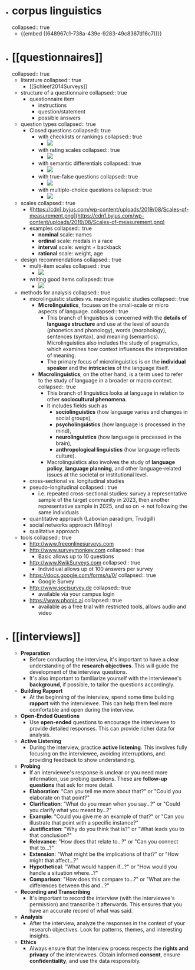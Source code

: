 - # corpus linguistics
  collapsed:: true
	- {{embed ((648967c1-738a-439e-9283-49c8367d16c7))}}
- # [[questionnaires]]
  collapsed:: true
	- literature
	  collapsed:: true
		- [[Schleef2014Surveys]]
	- structure of a questionnaire
	  collapsed:: true
		- questionnaire item
			- instructions
			- question/statement
			- possible answers
	- question types
	  collapsed:: true
		- Closed questions
		  collapsed:: true
			- with checklists or rankings
			  collapsed:: true
				- ![](../assets/image_1658999604013_0.png)
			- with rating scales
			  collapsed:: true
				- ![](../assets/image_1658999620130_0.png)
			- with semantic differentials
			  collapsed:: true
				- ![](../assets/image_1658999633665_0.png)
			- with true-false questions
			  collapsed:: true
				- ![](../assets/image_1658999651263_0.png)
			- with multiple-choice questions
			  collapsed:: true
				- ![](../assets/image_1658999671347_0.png)
	- scales
	  collapsed:: true
		- ![https://cdn1.byjus.com/wp-content/uploads/2019/08/Scales-of-measurement.png](https://cdn1.byjus.com/wp-content/uploads/2019/08/Scales-of-measurement.png)
		- examples
		  collapsed:: true
			- **nominal** scale: names
			- **ordinal** scale: medals in a race
			- **interval** scale: weight + backback
			- **rational** scale: weight, age
	- design recommendations
	  collapsed:: true
		- multi-item scales
		  collapsed:: true
			- ![](../assets/image_1658999747646_0.png)
		- writing good items
		  collapsed:: true
			- ![](../assets/image_1658999771675_0.png)
	- methods for analysis
	  collapsed:: true
		- microlinguistic studies vs. macrolinguistic studies
		  collapsed:: true
			- **Microlinguistics**, focuses on the small-scale or micro aspects of language.
			  collapsed:: true
				- This branch of linguistics is concerned with the **details of language structure** and use at the level of sounds (phonetics and phonology), words (morphology), sentences (syntax), and meaning (semantics). Microlinguistics also includes the study of pragmatics, which examines how context influences the interpretation of meaning.
				- The primary focus of microlinguistics is on the **individual speaker** and the **intricacies** of the language itself.
			- **Macrolinguistics**, on the other hand, is a term used to refer to the study of language in a broader or macro context.
			  collapsed:: true
				- This branch of linguistics looks at language in relation to other **sociocultural phenomena**.
				- It includes fields such as
					- **sociolinguistics** (how language varies and changes in social groups),
					- **psycholinguistics** (how language is processed in the mind),
					- **neurolinguistics** (how language is processed in the brain),
					- **anthropological linguistics** (how language reflects culture).
				- Macrolinguistics also involves the study of **language policy**, **language planning**, and other language-related issues at the societal or institutional level.
		- cross-sectional vs. longitudinal studies
		- pseudo-longitudinal
		  collapsed:: true
			- i.e. repeated cross-sectional studies: survey a representative sample of the target community in 2023, then another representative sample in 2025, and so on → not following the same individuals
		- quantitative approach (Labovian paradigm, Trudgill)
		- social networks approach (Milroy)
		- qualitative approach
	- tools
	  collapsed:: true
		- http://www.freeonlinesurveys.com
		- http://www.surveymonkey.com
		  collapsed:: true
			- Basic allows up to 10 questions
		- http://www.KwikSurveys.com
		  collapsed:: true
			- Individiual allows up ot 100 answers per survey
		- https://docs.google.com/forms/u/0/
		  collapsed:: true
			- Google Survey
		- http://www.socisurvey.de
		  collapsed:: true
			- available via your campus login
		- https://www.phonic.ai
		  collapsed:: true
			- available as a free trial with restricted tools, allows audio and video
- # [[interviews]]
	- **Preparation**
		- Before conducting the interview, it's important to have a clear understanding of the **research objectives**. This will guide the development of the interview questions.
		- It's also important to familiarize yourself with the interviewee's **background**, if possible, to tailor the questions accordingly.
	- **Building Rapport**
		- At the beginning of the interview, spend some time building **rapport** with the interviewee. This can help them feel more comfortable and open during the interview.
	- **Open-Ended Questions**
		- Use **open-ended** questions to encourage the interviewee to provide detailed responses. This can provide richer data for analysis.
	- **Active Listening**
		- During the interview, practice **active listening**. This involves fully focusing on the interviewee, avoiding interruptions, and providing feedback to show understanding.
	- **Probing**
		- If an interviewee's response is unclear or you need more information, use probing questions. These are **follow-up questions** that ask for more detail.
		- **Elaboration**: "Can you tell me more about that?" or "Could you elaborate on that point?"
		- **Clarification**: "What do you mean when you say...?" or "Could you clarify what you meant by...?"
		- **Example**: "Could you give me an example of that?" or "Can you illustrate that point with a specific instance?"
		- **Justification**: "Why do you think that is?" or "What leads you to that conclusion?"
		- **Relevance**: "How does that relate to...?" or "Can you connect that to...?"
		- **Extension**: "What might be the implications of that?" or "How might that affect...?"
		- **Hypothetical**: "What would happen if...?" or "How would you handle a situation where...?"
		- **Comparison**: "How does this compare to...?" or "What are the differences between this and...?"
	- **Recording and Transcribing**
		- It's important to record the interview (with the interviewee's permission) and transcribe it afterwards. This ensures that you have an accurate record of what was said.
	- **Analysis**
		- After the interview, analyze the responses in the context of your research objectives. Look for patterns, themes, and interesting insights.
	- **Ethics**
		- Always ensure that the interview process respects the **rights and privacy** of the interviewees. Obtain informed **consent**, ensure **confidentiality**, and use the data responsibly.
